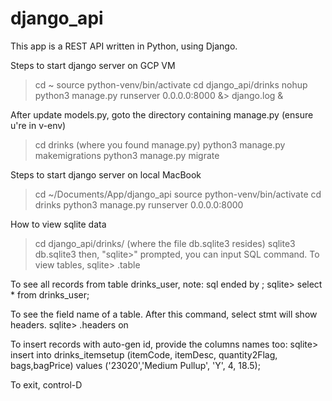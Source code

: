 # django_api

This app is a REST API written in Python, using Django.


Steps to start django server on GCP VM

> cd ~
> source python-venv/bin/activate
> cd django_api/drinks
> nohup python3 manage.py runserver 0.0.0.0:8000 &> django.log &


After update models.py, goto the directory containing manage.py (ensure u're in v-env)
> cd drinks   (where you found manage.py)
> python3 manage.py makemigrations
> python3 manage.py migrate




Steps to start django server on local MacBook

> cd ~/Documents/App/django_api
> source python-venv/bin/activate
> cd drinks
> python3 manage.py runserver 0.0.0.0:8000 


How to view sqlite data
> cd django_api/drinks/         (where the file db.sqlite3 resides)
> sqlite3 db.sqlite3
then, "sqlite>" prompted, you can input SQL command.  To view tables, 
sqlite> .table

To see all records from table drinks_user, note: sql ended by ;
sqlite> select * from drinks_user;

To see the field name of a table. After this command, select stmt will show headers.
sqlite> .headers on

To insert records with auto-gen id, provide the columns names too:
sqlite> insert into drinks_itemsetup (itemCode, itemDesc, quantity2Flag, bags,bagPrice) values ('23020','Medium Pullup', 'Y', 4, 18.5);

To exit, control-D

